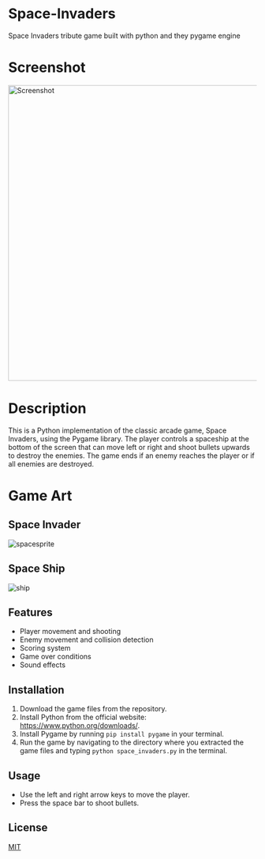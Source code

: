 # Space-Invaders
Space Invaders tribute game built with python and they pygame engine

# Screenshot
<img width="599" alt="Screenshot" src="https://github.com/Joecode22/Space-Invaders/assets/93625431/46e4ca7e-20a6-4bbb-a409-5259bd4c2e3d">

# Description

This is a Python implementation of the classic arcade game, Space Invaders, using the Pygame library. The player controls a spaceship at the bottom of the screen that can move left or right and shoot bullets upwards to destroy the enemies. The game ends if an enemy reaches the player or if all enemies are destroyed.

# Game Art

## Space Invader
![spacesprite](https://github.com/Joecode22/Space-Invaders/assets/93625431/8a7808a6-944d-4bcd-9495-58e2e2f55ae9)

## Space Ship
![ship](https://github.com/Joecode22/Space-Invaders/assets/93625431/62ae77cb-f042-4af0-a5ac-6150f4dcf502)

## Features

- Player movement and shooting
- Enemy movement and collision detection
- Scoring system
- Game over conditions
- Sound effects

## Installation

1. Download the game files from the repository.
2. Install Python from the official website: https://www.python.org/downloads/.
3. Install Pygame by running `pip install pygame` in your terminal.
4. Run the game by navigating to the directory where you extracted the game files and typing `python space_invaders.py` in the terminal.

## Usage

- Use the left and right arrow keys to move the player.
- Press the space bar to shoot bullets.

## License

[MIT](https://choosealicense.com/licenses/mit/)
